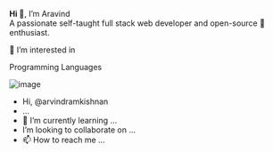 <b>Hi 👋</b>, I’m Aravind<br>
A passionate self-taught full stack web developer and open-source 💞️ enthusiast.

👀 I’m interested in 

Programming Languages

![image](https://user-images.githubusercontent.com/111303902/184690534-b25a96c6-740a-47d2-bb0b-a5753d414c66.png)




-  Hi,  @arvindramkishnan
-  ...
- 🌱 I’m currently learning ...
-  I’m looking to collaborate on ...
- 📫 How to reach me ...

<!---
arvindramkishnan/arvindramkishnan is a ✨ special ✨ repository because its `README.md` (this file) appears on your GitHub profile.
You can click the Preview link to take a look at your changes.
--->
